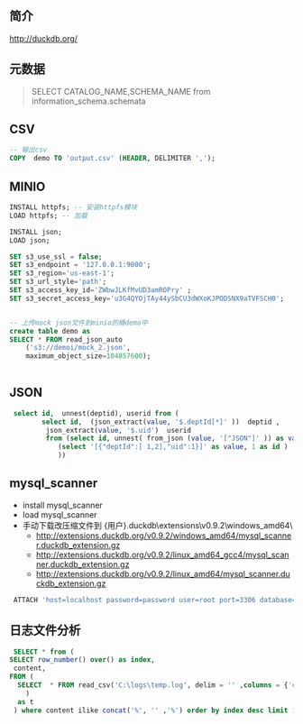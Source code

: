 ## 简介

http://duckdb.org/

## 元数据

> SELECT CATALOG_NAME,SCHEMA_NAME from information_schema.schemata

## CSV

```sql
-- 输出csv
COPY  demo TO 'output.csv' (HEADER, DELIMITER ',');

```

## MINIO

```sql
INSTALL httpfs; -- 安装httpfs模块
LOAD httpfs; -- 加载

INSTALL json;
LOAD json;

SET s3_use_ssl = false;
SET s3_endpoint = '127.0.0.1:9000';
SET s3_region='us-east-1';
SET s3_url_style='path';
SET s3_access_key_id='ZWbwJLKfMvUD3amROPry' ;
SET s3_secret_access_key='u3G4QYOjTAy44ySbCU3dWXoKJPODSNX9aTVFSCH0';


-- 上传mock json文件到minio的桶demo中
create table demo as
SELECT * FROM read_json_auto
    ('s3://demoi/mock_2.json',
    maximum_object_size=104857600);
    
```

## JSON

```sql
 select id,  unnest(deptid), userid from (
 		select id,  (json_extract(value, '$.deptId[*]' ))  deptid ,  
 		 json_extract(value, '$.uid')  userid 
 		 from (select id, unnest( from_json (value, '["JSON"]' )) as value from
 			(select '[{"deptId":[ 1,2],"uid":1}]' as value, 1 as id )
		    ))
```

## mysql_scanner

- install mysql_scanner
- load mysql_scanner
- 手动下载改压缩文件到 {用户}\.duckdb\extensions\v0.9.2\windows_amd64\
    - http://extensions.duckdb.org/v0.9.2/windows_amd64/mysql_scanner.duckdb_extension.gz
    - http://extensions.duckdb.org/v0.9.2/linux_amd64_gcc4/mysql_scanner.duckdb_extension.gz
    - http://extensions.duckdb.org/v0.9.2/linux_amd64/mysql_scanner.duckdb_extension.gz

```sql
 ATTACH 'host=localhost password=password user=root port=3306 database=demo' AS mysqldb (TYPE mysql) 

```

## 日志文件分析

```sql
 SELECT * from (
SELECT row_number() over() as index,
 content,
FROM ( 
  SELECT  * FROM read_csv('C:\logs\temp.log', delim = '' ,columns = {'content': 'VARCHAR'})
    )
  as t
 ) where content ilike concat('%', '' ,'%') order by index desc limit 100 offset 10

```

